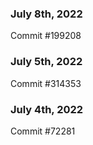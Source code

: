 ### July 8th, 2022

Commit #199208

### July 5th, 2022

Commit #314353


### July 4th, 2022

Commit #72281

